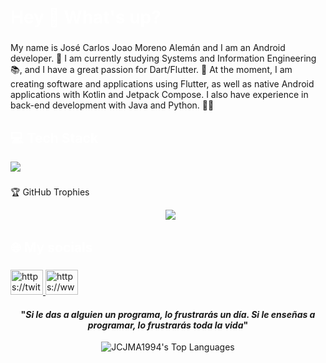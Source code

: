  <h1 align="left" style="color:white;" >Hey 👋 What's up?</h1>
 
 ###

<p align="left">My name is José Carlos Joao Moreno Alemán and I am an Android developer. 🚀 I am currently studying Systems and Information Engineering 📚, and I have a great passion for Dart/Flutter. 💙 At the moment, I am creating software and applications using Flutter, as well as native Android applications with Kotlin and Jetpack Compose. I also have experience in back-end development with Java and Python. 📱👀</p>

###

<h2 align="left" style="color:white;" >💻 Tech Stack</h2>
<div align="left">
  <a href="#">
    <img src="https://skillicons.dev/icons?i=dart,flutter,firebase,kotlin,python,java,figma,vscode,androidstudio,git,github&theme=dark" />
  </a>
 
</div>

###
🏆 GitHub Trophies
<p align="center">&nbsp;
  <a><img src="https://github-profile-trophy.vercel.app/?username=JCJMA1994&row=2&column=4&theme=gitdimmed&no-frame=false&no-bg=false&margin-w=4" /></a>
 </p>

###

<h2 align="left" style="color:white;" >🌐 My socials</h2>

###

<div align="left">
   <a href="https://twitter.com/joao_moreno_dev" target="blank">
     <img src="https://raw.githubusercontent.com/maurodesouza/profile-readme-generator/master/src/assets/icons/social/twitter/default.svg" width="52" height="40" alt="https://twitter.com/joao_moreno_dev" />
   </a>
     
     
  <a href="https://www.linkedin.com/in/jose-carlos-joao-moreno-aleman" target="blank">
    <img src="https://raw.githubusercontent.com/maurodesouza/profile-readme-generator/master/src/assets/icons/social/linkedin/default.svg" width="52" height="40" alt="https://www.linkedin.com/in/jose-carlos-joao-moreno-aleman" />
  </a>
     
</div>




<span align="center">
  <span>
    <h4 align="center">"<em>Si le das a alguien un programa, lo frustrarás un día. Si le enseñas a programar, lo frustrarás toda la vida</em>"
    </h4>
</span>


![JCJMA1994's Top Languages](https://github-readme-stats.vercel.app/api/top-langs/?username=JCJMA1994&theme=dracula&show_icons=true&hide_border=true&layout=compact)

